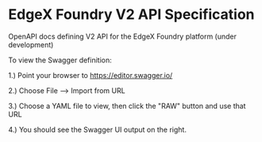 # EdgeX Foundry V2 API Specification
OpenAPI docs defining V2 API for the EdgeX Foundry platform (under development)

To view the Swagger definition:

1.) Point your browser to https://editor.swagger.io/

2.) Choose File --> Import from URL

3.) Choose a YAML file to view, then click the "RAW" button and use that URL

4.) You should see the Swagger UI output on the right.
